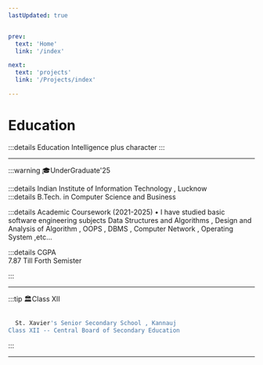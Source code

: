```yaml
---
lastUpdated: true   


prev:
  text: 'Home'
  link: '/index'

next:
  text: 'projects'
  link: '/Projects/index'

---
```


# Education 
:::details Education 
 Intelligence plus character 
:::

<hr>

:::warning 🎓UnderGraduate'25

:::details Indian Institute of Information Technology , Lucknow        
:::details B.Tech. in Computer Science and Business


:::details Academic Coursework (2021-2025)
 • I have studied basic software engineering subjects Data Structures and Algorithms , Design and Analysis of Algorithm , OOPS , DBMS , Computer Network , Operating System ,etc...

:::details CGPA       
7.87 Till Forth Semister 

:::

   <!-- ⚡ Apart from this, I have done courses on Deep Learning, Data Science, Cloud Computing and Full Stack Development.        -->
   <!-- ⚡ I have studied basic software engineering subjects like DS, Algorithms, DBMS, OS, CA, AI etc. -->
<hr>

:::tip 🏛️Class XII 
```bash

  St. Xavier's Senior Secondary School , Kannauj               
Class XII -- Central Board of Secondary Education             

```
:::

---

<!-- # Certifcations -->

